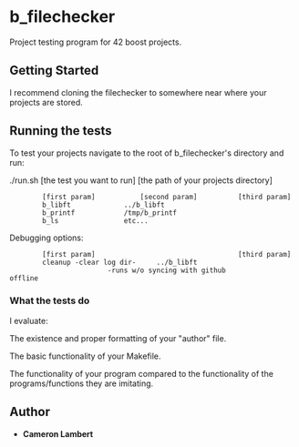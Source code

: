 # b_filechecker

Project testing program for 42 boost projects.

## Getting Started

I recommend cloning the filechecker to somewhere near where your projects are stored.

## Running the tests

To test your projects navigate to the root of b_filechecker's directory and run:

./run.sh [the test you want to run] [the path of your projects directory]

			[first param]			[second param]			[third param]
			b_libft				../b_libft
			b_printf			/tmp/b_printf
			b_ls				etc...

Debugging options:

			[first param]									[third param]
			cleanup	-clear log dir-		../b_libft
							-runs w/o syncing with github			offline


### What the tests do

I evaluate:

The existence and proper formatting of your "author" file.

The basic functionality of your Makefile.

The functionality of your program compared to the functionality of the programs/functions they are imitating.

## Author

* **Cameron Lambert**

